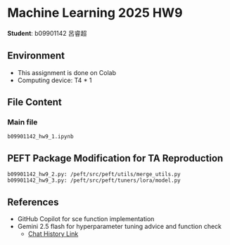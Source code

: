 # Machine Learning 2025 HW9

**Student**: b09901142 呂睿超

## Environment
* This assignment is done on Colab
* Computing device: T4 * 1
  
## File Content
### Main file
```main
b09901142_hw9_1.ipynb
```
## PEFT Package Modification for TA Reproduction
```replace
b09901142_hw9_2.py: /peft/src/peft/utils/merge_utils.py
b09901142_hw9_3.py: /peft/src/peft/tuners/lora/model.py
```


## References
* GitHub Copilot for sce function implementation
* Gemini 2.5 flash for hyperparameter tuning advice and function check 
  * [Chat History Link](https://g.co/gemini/share/e750eae41677)

